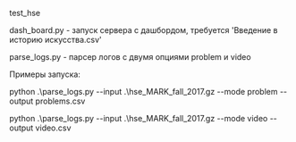 test_hse

dash_board.py - запуск сервера с дашбордом, требуется 'Введение в историю искусства.csv'

parse_logs.py - парсер логов с двумя опциями problem и video

Примеры запуска:

python .\parse_logs.py --input .\hse_MARK_fall_2017.gz --mode problem --output problems.csv

python .\parse_logs.py --input .\hse_MARK_fall_2017.gz --mode video --output video.csv
